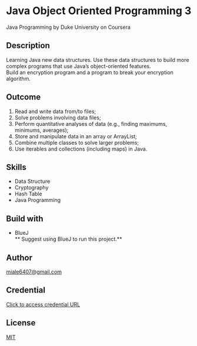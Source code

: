 # Java Object Oriented Programming 3
Java Programming by Duke University on Coursera

## Description
Learning Java new data structures. Use these data structures to build more complex programs that use 
Java’s object-oriented features. <br /> Build an encryption program and a program to break your encryption 
algorithm.

## Outcome
1. Read and write data from/to files;
2. Solve problems involving data files;
3. Perform quantitative analyses of data (e.g., finding maximums, minimums, averages); 
4. Store and manipulate data in an array or ArrayList;
5. Combine multiple classes to solve larger problems;
6. Use iterables and collections (including maps) in Java.

## Skills
- Data Structure
- Cryptography
- Hash Table
- Java Programming

## Build with
- BlueJ  <br />
** Suggest using BlueJ to run this project.**

## Author
miale6407@gmail.com

## Credential 
[Click to access credential URL](https://www.coursera.org/account/accomplishments/certificate/RS98G5SWJNYR)

## License
[MIT](https://choosealicense.com/licenses/mit/)
